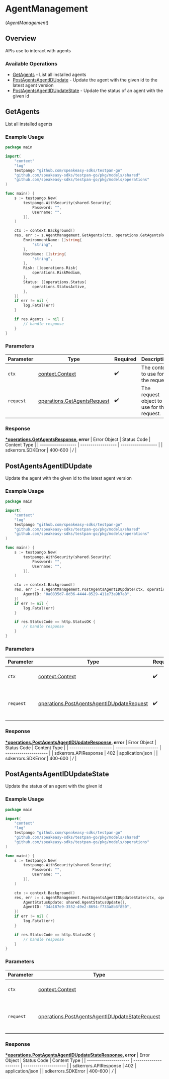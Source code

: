 # AgentManagement
(*AgentManagement*)

## Overview

APIs use to  interact with  agents

### Available Operations

* [GetAgents](#getagents) - List all installed agents
* [PostAgentsAgentIDUpdate](#postagentsagentidupdate) - Update the agent with the given id to the latest agent version
* [PostAgentsAgentIDUpdateState](#postagentsagentidupdatestate) - Update the status of an agent with the given id

## GetAgents

List all installed agents

### Example Usage

```go
package main

import(
	"context"
	"log"
	testpango "github.com/speakeasy-sdks/testpan-go"
	"github.com/speakeasy-sdks/testpan-go/pkg/models/shared"
	"github.com/speakeasy-sdks/testpan-go/pkg/models/operations"
)

func main() {
    s := testpango.New(
        testpango.WithSecurity(shared.Security{
            Password: "",
            Username: "",
        }),
    )

    ctx := context.Background()
    res, err := s.AgentManagement.GetAgents(ctx, operations.GetAgentsRequest{
        EnvironmentName: []string{
            "string",
        },
        HostName: []string{
            "string",
        },
        Risk: []operations.Risk{
            operations.RiskMedium,
        },
        Status: []operations.Status{
            operations.StatusActive,
        },
    })
    if err != nil {
        log.Fatal(err)
    }

    if res.Agents != nil {
        // handle response
    }
}
```

### Parameters

| Parameter                                                                      | Type                                                                           | Required                                                                       | Description                                                                    |
| ------------------------------------------------------------------------------ | ------------------------------------------------------------------------------ | ------------------------------------------------------------------------------ | ------------------------------------------------------------------------------ |
| `ctx`                                                                          | [context.Context](https://pkg.go.dev/context#Context)                          | :heavy_check_mark:                                                             | The context to use for the request.                                            |
| `request`                                                                      | [operations.GetAgentsRequest](../../pkg/models/operations/getagentsrequest.md) | :heavy_check_mark:                                                             | The request object to use for the request.                                     |


### Response

**[*operations.GetAgentsResponse](../../pkg/models/operations/getagentsresponse.md), error**
| Error Object       | Status Code        | Content Type       |
| ------------------ | ------------------ | ------------------ |
| sdkerrors.SDKError | 400-600            | */*                |

## PostAgentsAgentIDUpdate

Update the agent with the given id to the latest agent version

### Example Usage

```go
package main

import(
	"context"
	"log"
	testpango "github.com/speakeasy-sdks/testpan-go"
	"github.com/speakeasy-sdks/testpan-go/pkg/models/shared"
	"github.com/speakeasy-sdks/testpan-go/pkg/models/operations"
)

func main() {
    s := testpango.New(
        testpango.WithSecurity(shared.Security{
            Password: "",
            Username: "",
        }),
    )

    ctx := context.Background()
    res, err := s.AgentManagement.PostAgentsAgentIDUpdate(ctx, operations.PostAgentsAgentIDUpdateRequest{
        AgentID: "0a0835d7-8d36-4444-8529-411e73a9b7a8",
    })
    if err != nil {
        log.Fatal(err)
    }

    if res.StatusCode == http.StatusOK {
        // handle response
    }
}
```

### Parameters

| Parameter                                                                                                  | Type                                                                                                       | Required                                                                                                   | Description                                                                                                |
| ---------------------------------------------------------------------------------------------------------- | ---------------------------------------------------------------------------------------------------------- | ---------------------------------------------------------------------------------------------------------- | ---------------------------------------------------------------------------------------------------------- |
| `ctx`                                                                                                      | [context.Context](https://pkg.go.dev/context#Context)                                                      | :heavy_check_mark:                                                                                         | The context to use for the request.                                                                        |
| `request`                                                                                                  | [operations.PostAgentsAgentIDUpdateRequest](../../pkg/models/operations/postagentsagentidupdaterequest.md) | :heavy_check_mark:                                                                                         | The request object to use for the request.                                                                 |


### Response

**[*operations.PostAgentsAgentIDUpdateResponse](../../pkg/models/operations/postagentsagentidupdateresponse.md), error**
| Error Object          | Status Code           | Content Type          |
| --------------------- | --------------------- | --------------------- |
| sdkerrors.APIResponse | 402                   | application/json      |
| sdkerrors.SDKError    | 400-600               | */*                   |

## PostAgentsAgentIDUpdateState

Update the status of an agent with the given id

### Example Usage

```go
package main

import(
	"context"
	"log"
	testpango "github.com/speakeasy-sdks/testpan-go"
	"github.com/speakeasy-sdks/testpan-go/pkg/models/shared"
	"github.com/speakeasy-sdks/testpan-go/pkg/models/operations"
)

func main() {
    s := testpango.New(
        testpango.WithSecurity(shared.Security{
            Password: "",
            Username: "",
        }),
    )

    ctx := context.Background()
    res, err := s.AgentManagement.PostAgentsAgentIDUpdateState(ctx, operations.PostAgentsAgentIDUpdateStateRequest{
        AgentStatusUpdate: shared.AgentStatusUpdate{},
        AgentID: "34a187e9-3552-49e2-8694-f733a8b3f850",
    })
    if err != nil {
        log.Fatal(err)
    }

    if res.StatusCode == http.StatusOK {
        // handle response
    }
}
```

### Parameters

| Parameter                                                                                                            | Type                                                                                                                 | Required                                                                                                             | Description                                                                                                          |
| -------------------------------------------------------------------------------------------------------------------- | -------------------------------------------------------------------------------------------------------------------- | -------------------------------------------------------------------------------------------------------------------- | -------------------------------------------------------------------------------------------------------------------- |
| `ctx`                                                                                                                | [context.Context](https://pkg.go.dev/context#Context)                                                                | :heavy_check_mark:                                                                                                   | The context to use for the request.                                                                                  |
| `request`                                                                                                            | [operations.PostAgentsAgentIDUpdateStateRequest](../../pkg/models/operations/postagentsagentidupdatestaterequest.md) | :heavy_check_mark:                                                                                                   | The request object to use for the request.                                                                           |


### Response

**[*operations.PostAgentsAgentIDUpdateStateResponse](../../pkg/models/operations/postagentsagentidupdatestateresponse.md), error**
| Error Object          | Status Code           | Content Type          |
| --------------------- | --------------------- | --------------------- |
| sdkerrors.APIResponse | 402                   | application/json      |
| sdkerrors.SDKError    | 400-600               | */*                   |

